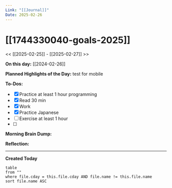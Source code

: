 ```yaml
---
Link: "[[Journal]]"
Date: 2025-02-26
---
```


# [[1744330040-goals-2025]]

<< [[2025-02-25]] - [[2025-02-27]] >>

**On this day:** [[2024-02-26]]

**Planned Highlights of the Day:**
test for mobile

**To-Dos:**

- [x] Practice at least 1 hour programming
- [x] Read 30 min
- [x] Work
- [x] Practice Japanese
- [ ] Exercise at least 1 hour
- [ ]

**Morning Brain Dump:**

**Reflection:**

---

**Created Today**

```dataview
table
from ""
where file.cday = this.file.cday AND file.name != this.file.name
sort file.name ASC
```
